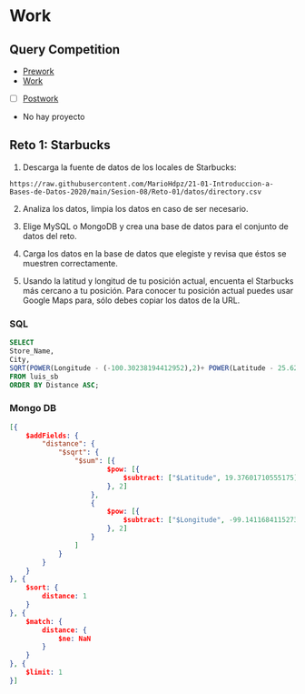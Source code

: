 # Work

## Query Competition

- [Prework](Prework) 
- [Work](Work)
- [ ] [Postwork](Postwork)

* No hay proyecto

## Reto 1: Starbucks

1. Descarga la fuente de datos de los locales de Starbucks:

`https://raw.githubusercontent.com/MarioHdpz/21-01-Introduccion-a-Bases-de-Datos-2020/main/Sesion-08/Reto-01/datos/directory.csv`

2. Analiza los datos, limpia los datos en caso de ser necesario.

3. Elige MySQL o MongoDB y crea una base de datos para el conjunto de datos del reto.

4. Carga los datos en la base de datos que elegiste y revisa que éstos se muestren correctamente.

5. Usando la latitud y longitud de tu posición actual, encuenta el Starbucks más cercano a tu posición. Para conocer tu posición actual puedes usar Google Maps para, sólo debes copiar los datos de la URL.

### SQL

```sql
SELECT 
Store_Name,
City,
SQRT(POWER(Longitude - (-100.30238194412952),2)+ POWER(Latitude - 25.621787570457087,2)) AS Distance
FROM luis_sb
ORDER BY Distance ASC;
```

### Mongo DB

```json
[{
    $addFields: {
        "distance": {
            "$sqrt": {
                "$sum": [{
                        $pow: [{
                            $subtract: ["$Latitude", 19.37601710555175]
                        }, 2]
                    },
                    {
                        $pow: [{
                            $subtract: ["$Longitude", -99.14116841152736]
                        }, 2]
                    }
                ]
            }
        }
    }
}, {
    $sort: {
        distance: 1
    }
}, {
    $match: {
        distance: {
            $ne: NaN
        }
    }
}, {
    $limit: 1
}]
```
